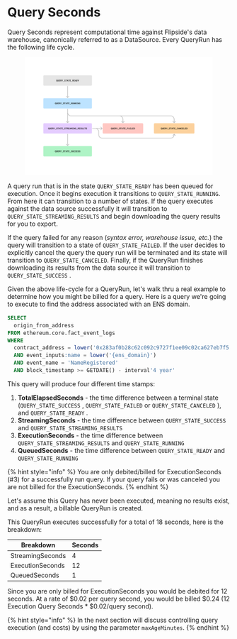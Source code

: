 # Query Seconds

Query Seconds represent computational time against Flipside's data warehouse, canonically referred to as a DataSource. Every QueryRun has the following life cycle.&#x20;

<figure><img src="../../../.gitbook/assets/Untitled (4).png" alt=""><figcaption></figcaption></figure>

A query run that is in the state `QUERY_STATE_READY` has been queued for execution. Once it begins execution it transitions to `QUERY_STATE_RUNNING`. From here it can transition to a number of states. If the query executes against the data source successfully it will transition to `QUERY_STATE_STREAMING_RESULTS` and begin downloading the query results for you to export.&#x20;

If the query failed for any reason (_syntax error, warehouse issue, etc._) the query will transition to a state of `QUERY_STATE_FAILED`. If the user decides to explicitly cancel the query the query run will be terminated and its state will transition to `QUERY_STATE_CANCELED`. Finally, if the QueryRun finishes downloading its results from the data source it will transition to `QUERY_STATE_SUCCESS` .

Given the above life-cycle for a QueryRun, let's walk thru a real example to determine how you might be billed for a query. Here is a query we're going to execute to find the address associated with an ENS domain.

```sql
SELECT
  origin_from_address
FROM ethereum.core.fact_event_logs
WHERE
  contract_address = lower('0x283af0b28c62c092c9727f1ee09c02ca627eb7f5')
  AND event_inputs:name = lower('{ens_domain}')
  AND event_name = 'NameRegistered'
  AND block_timestamp >= GETDATE() - interval'4 year'
```

This query will produce four different time stamps:

1. **TotalElapsedSeconds** - the time difference between a terminal state (`QUERY_STATE_SUCCESS` , `QUERY_STATE_FAILED`  or `QUERY_STATE_CANCELED` ), and `QUERY_STATE_READY` .
2. **StreamingSeconds** - the time difference between `QUERY_STATE_SUCCESS` and `QUERY_STATE_STREAMING_RESULTS`
3. **ExecutionSeconds** - the time difference between `QUERY_STATE_STREAMING_RESULTS` and `QUERY_STATE_RUNNING`
4. **QueuedSeconds** - the time difference between `QUERY_STATE_READY` and `QUERY_STATE_RUNNING`

{% hint style="info" %}
You are only debited/billed for ExecutionSeconds (#3) for a successfully run query. If your query fails or was canceled you are not billed for the ExecutionSeconds.
{% endhint %}

Let's assume this Query has never been executed, meaning no results exist, and as a result, a billable QueryRun is created.

This QueryRun executes successfully for a total of 18 seconds, here is the breakdown:

| Breakdown        | Seconds |
| ---------------- | ------- |
| StreamingSeconds | 4       |
| ExecutionSeconds | 12      |
| QueuedSeconds    | 1       |

Since you are only billed for ExecutionSeconds you would be debited for 12 seconds. At a rate of $0.02 per query second, you would be billed $0.24 (12 Execution Query Seconds \* $0.02/query second).

{% hint style="info" %}
In the next section will discuss controlling query execution (and costs) by using the parameter `maxAgeMinutes`.
{% endhint %}
